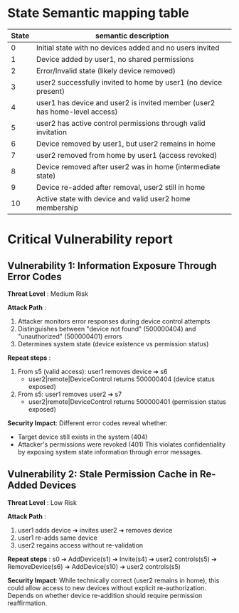 

# State Semantic mapping table
State | semantic description
-----|---------
0 | Initial state with no devices added and no users invited
1 | Device added by user1, no shared permissions
2 | Error/Invalid state (likely device removed)
3 | user2 successfully invited to home by user1 (no device present)
4 | user1 has device and user2 is invited member (user2 has home-level access)
5 | user2 has active control permissions through valid invitation
6 | Device removed by user1, but user2 remains in home
7 | user2 removed from home by user1 (access revoked)
8 | Device removed after user2 was in home (intermediate state)
9 | Device re-added after removal, user2 still in home
10 | Active state with device and valid user2 home membership

# Critical Vulnerability report
## Vulnerability 1: Information Exposure Through Error Codes
**Threat Level** : Medium Risk

**Attack Path** :
1. Attacker monitors error responses during device control attempts
2. Distinguishes between "device not found" (500000404) and "unauthorized" (500000401) errors
3. Determines system state (device existence vs permission status)

**Repeat steps** :
1. From s5 (valid access): user1 removes device ➔ s6
   - user2|remote|DeviceControl returns 500000404 (device status exposed)
2. From s5: user1 removes user2 ➔ s7 
   - user2|remote|DeviceControl returns 500000401 (permission status exposed)

**Security Impact**:
Different error codes reveal whether:
- Target device still exists in the system (404)
- Attacker's permissions were revoked (401)
This violates confidentiality by exposing system state information through error messages.

## Vulnerability 2: Stale Permission Cache in Re-Added Devices
**Threat Level** : Low Risk

**Attack Path** :
1. user1 adds device ➔ invites user2 ➔ removes device
2. user1 re-adds same device
3. user2 regains access without re-validation

**Repeat steps** :
s0 ➔ AddDevice(s1) ➔ Invite(s4) ➔ user2 controls(s5) ➔ RemoveDevice(s6) ➔ AddDevice(s10) ➔ user2 controls(s5)

**Security Impact**:
While technically correct (user2 remains in home), this could allow access to new devices without explicit re-authorization. Depends on whether device re-addition should require permission reaffirmation.